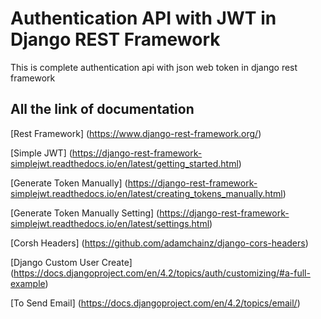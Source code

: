 # Authentication API with JWT in Django REST Framework
 This is complete authentication api with json web token in django rest framework

## All the link of documentation

[Rest Framework] (https://www.django-rest-framework.org/)

[Simple JWT] (https://django-rest-framework-simplejwt.readthedocs.io/en/latest/getting_started.html)

[Generate Token Manually] (https://django-rest-framework-simplejwt.readthedocs.io/en/latest/creating_tokens_manually.html)

[Generate Token Manually Setting] (https://django-rest-framework-simplejwt.readthedocs.io/en/latest/settings.html)

[Corsh Headers] (https://github.com/adamchainz/django-cors-headers)

[Django Custom User Create] (https://docs.djangoproject.com/en/4.2/topics/auth/customizing/#a-full-example)


[To Send Email] (https://docs.djangoproject.com/en/4.2/topics/email/)